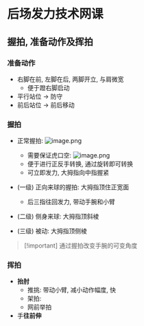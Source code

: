 # 后场发力技术网课
## 握拍, 准备动作及挥拍
### 准备动作
- 右脚在前, 左脚在后, 两脚开立, 与肩微宽
	- 便于蹬右脚启动
- 平行站位 -> 防守
- 前后站位 -> 前后移动

### 握拍
- 正常握拍: ![image.png](https://jiunian-pic-1310185536.cos.ap-nanjing.myqcloud.com/picgo20240129191155.png)
	- 需要保证虎口空: ![image.png](https://jiunian-pic-1310185536.cos.ap-nanjing.myqcloud.com/picgo20240129191257.png)
	- 便于进行正反手转换, 通过旋转即可转换
	- 可立即发力, 大拇指向中指握紧

- (一级) 正向来球的握拍: 大拇指顶住正宽面
	- 后三指往回发力, 带动手腕和小臂
- (二级) 侧身来球: 大拇指顶斜棱
- (三级) 被动: 大拇指顶侧棱
> [!important] 通过握拍改变手腕的可变角度
### 挥拍
- **抬肘**
	- 推挑: 带动小臂, 减小动作幅度, 快 
	- 架拍: 
	- 网前举拍
- 手**往前伸**
